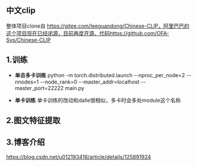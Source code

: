 ## 中文clip
整体项目clone自 https://gitee.com/leeguandong/Chinese-CLIP，阿里巴巴的这个项目现在已经闭源，目前再度开源，代码https://github.com/OFA-Sys/Chinese-CLIP

## 1.训练
- **单击多卡训练**
python -m torch.distributed.launch   --nproc_per_node=2   --nnodes=1 --node_rank=0     --master_addr=localhost   --master_port=22222 	main.py        

- **单卡训练**
单卡训练的改动和dalle很相似，多卡时会多处module这个名称

## 2.图文特征提取





## 3.博客介绍

https://blog.csdn.net/u012193416/article/details/125891924





